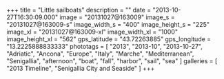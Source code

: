 +++
title = "Little sailboats"
description = ""
date = "2013-10-27T16:30:09.000"
image = "20131027@163009"
image_s = "20131027@163009-s"
image_width_s = "400"
image_height_s = "225"
image_xl = "20131027@163009-xl"
image_width_xl = "1000"
image_height_xl = "562"
gps_latitude = "43.72263885"
gps_longitude = "13.2225888833333"
phototags = [ "2013", "2013-10", "2013-10-27", "Adriatic", "Ancona", "Europe", "Italy", "Marche", "Mediterranean", "Senigallia", "afternoon", "boat", "fall", "harbor", "sail", "sea" ]
galleries = [ "2013 Timeline", "Senigallia City and Seaside" ]
+++
